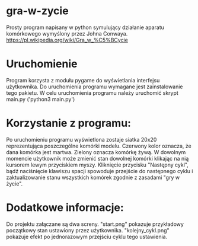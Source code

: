 # gra-w-zycie
Prosty program napisany w python symulujący działanie aparatu komórkowego wymyślony przez Johna Conwaya.
https://pl.wikipedia.org/wiki/Gra_w_%C5%BCycie

# Uruchomienie
Program korzysta z modułu pygame do wyświetlania interfejsu użytkownika. Do uruchomienia programu wymagane jest zainstalowanie tego pakietu.
W celu uruchomienia programu należy uruchomić skrypt main.py ('python3 main.py')
	
# Korzystanie z programu:
Po uruchomieniu programu wyświetlona zostaje siatka 20x20 reprezentująca poszczególne komórki modelu. Czerwony kolor oznacza, że dana komórka jest martwa. Zielony oznacza komórkę żywą.
W dowolnym momencie użytkownik może zmienić stan dowolnej komórki klikając na nią kursorem lewym przyciskiem myszy.
Kliknięcie przycisku "Następny cykl", bądź naciśnięcie klawiszu spacji spowoduje przejście do następnego cyklu i zaktualizowanie stanu wszystkich komórek zgodnie z zasadami "gry w życie".

# Dodatkowe informacje:
Do projektu załączane są dwa screny.
"start.png" pokazuje przykładowy początkowy stan ustawiony przez użytkownika. "kolejny_cykl.png" pokazuje efekt po jednorazowym przejściu cyklu tego ustawienia.
